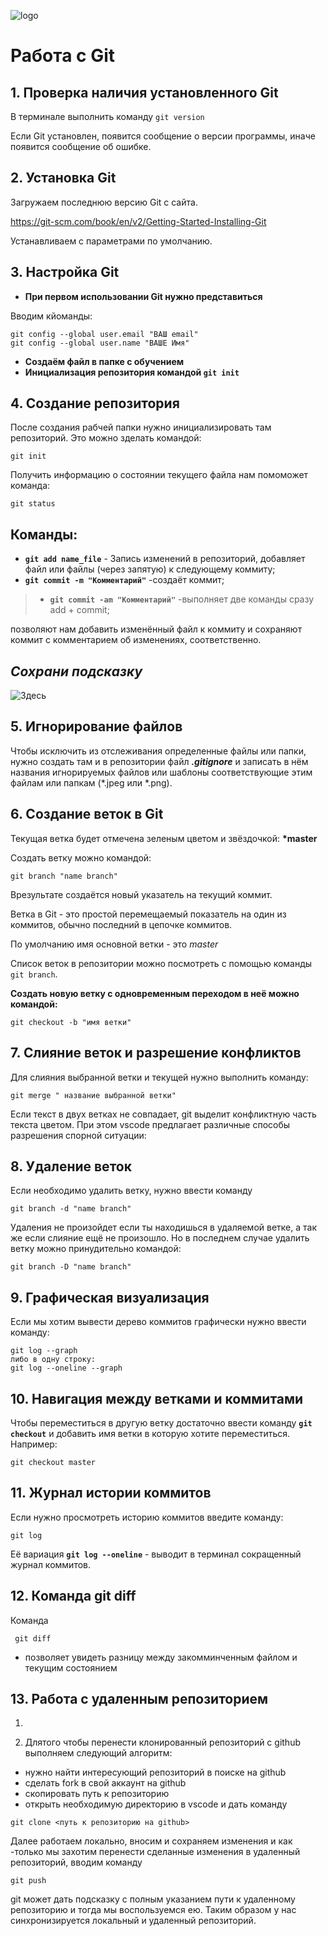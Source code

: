 ![logo](logo.png)
# Работа с Git
## 1. Проверка наличия установленного Git
В терминале выполнить команду `git version`

Если Git установлен, появится сообщение о версии программы, иначе появится сообщение об ошибке.

## 2. Установка Git

Загружаем последнюю версию Git с сайта. 

 https://git-scm.com/book/en/v2/Getting-Started-Installing-Git

 Устанавливаем с параметрами по умолчанию.

## 3. Настройка Git

 * __При первом использовании Git нужно представиться__

Вводим кйоманды:
```
git config --global user.email "ВАШ email"
git config --global user.name "ВАШЕ Имя"
```
* __Создаём файл в папке с обучением__
* __Инициализация репозитория командой `git init`__

## 4. Создание репозитория
После создания рабчей папки нужно инициализировать там репозиторий. Это можно зделать командой:
```
git init
```
Получить информацию о состоянии текущего файла нам помоможет команда:
```
git status
```
## Команды:
* __`git add name_file`__ - Запись изменений в репозиторий, добавляет файл или файлы (через запятую) к следующему коммиту;
* __`git commit -m "Комментарий"`__ -создаёт коммит;
> * __`git commit -am "Комментарий"`__ -выполняет две команды сразу add + commit;

позволяют нам добавить изменённый файл к коммиту и сохраняют коммит с комментарием об изменениях, соответственно.


## _Сохрани подсказку_
![Здесь](commands.png)

## 5. Игнорирование файлов

Чтобы исключить из отслеживания определенные файлы или папки, нужно создать там и в репозитории файл ***.gitignore*** 
и записать в нём названия игнорируемых файлов или шаблоны соответствующие этим файлам или папкам (*.jpeg или *.png).

## 6. Создание веток в Git

Текущая ветка будет отмечена зеленым цветом и звёздочкой:
**\*master**
    
Создать ветку можно командой:
```
git branch "name branch"
```
Врезультате создаётся новый указатель на текущий коммит.

Ветка в Git - это простой перемещаемый показатель на один из коммитов, обычно последний в цепочке коммитов.

По умолчанию имя основной ветки - это *master*

Список веток в репозитории можно посмотреть с помощью команды `git branch`.

**Создать новую ветку с одновременным переходом в неё можно командой:**
```
git checkout -b "имя ветки"
```

## 7. Слияние веток и разрешение конфликтов

Для слияния выбранной ветки и текущей нужно выполнить команду:
```
git merge " название выбранной ветки"
```
Если текст в двух ветках не совпадает, git выделит конфликтную часть текста цветом. При этом vscode предлагает различные способы разрешения спорной ситуации:


## 8. Удаление веток

Если необходимо удалить ветку, нужно ввести команду
```
git branch -d "name branch"
```
Удаления не произойдет если ты находишься в удаляемой ветке, а так же если слияние ещё не произошло. Но в последнем случае удалить ветку можно принудительно командой:
```
git branch -D "name branch"
```
##  9. Графическая визуализация

Если мы хотим вывести дерево коммитов графически нужно ввести команду:
```
git log --graph
либо в одну строку:
git log --oneline --graph
```

## 10. Навигация между ветками и коммитами

Чтобы переместиться в другую ветку достаточно ввести  команду
__`git checkout`__  и добавить имя ветки в которую хотите переместиться. Например:
```
git checkout master
```

## 11. Журнал истории коммитов

Если нужно просмотреть историю коммитов введите команду:
```
git log
```
Её вариация  __`git log --oneline`__  - выводит в терминал сокращенный журнал коммитов.


## 12. Команда git diff

Команда 
```
 git diff
 ```
  - позволяет увидеть разницу между закомминченным файлом и текущим состоянием

## 13. Работа с удаленным репозиторием

1. 

2. Длятого чтобы перенести клонированный репозиторий с github выполняем следующий алгоритм:
- нужно найти интересующий репозиторий в поиске на github
- сделать fork в свой аккаунт на  github
- скопировать путь к репозиторию
- открыть необходимую директорию в vscode и дать команду 
```
git clone <путь к репозиторию на github>
```

Далее работаем локально, вносим и сохраняем изменения и как -только мы захотим перенести сделанные изменения в удаленный репозиторий, вводим команду
```
git push
```
 git может дать подсказку с полным указанием пути к удаленному репозиторию и тогда мы воспользуемся ею. Таким образом у нас синхронизируется локальный и удаленный репозиторий.